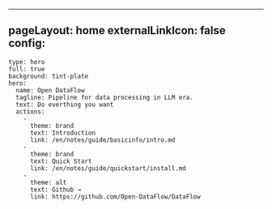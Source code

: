 ---
pageLayout: home
externalLinkIcon: false
config:
  -
    type: hero
    full: true
    background: tint-plate
    hero:
      name: Open DataFlow
      tagline: Pipeline for data processing in LLM era.
      text: Do everthing you want
      actions:
        -
          theme: brand
          text: Introduction
          link: /en/notes/guide/basicinfo/intro.md
        -
          theme: brand
          text: Quick Start
          link: /en/notes/guide/quickstart/install.md
        -
          theme: alt
          text: Github →
          link: https://github.com/Open-DataFlow/DataFlow
